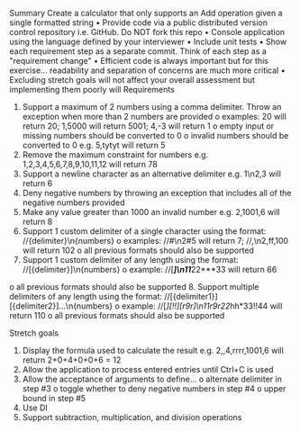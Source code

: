 Summary
Create a calculator that only supports an Add operation given a single formatted string
• Provide code via a public distributed version control repository i.e. GitHub. Do NOT fork this
repo
• Console application using the language defined by your interviewer
• Include unit tests
• Show each requirement step as a separate commit. Think of each step as a "requirement
change"
• Efficient code is always important but for this exercise... readability and separation of
concerns are much more critical
• Excluding stretch goals will not affect your overall assessment but implementing them
poorly will
Requirements
1. Support a maximum of 2 numbers using a comma delimiter. Throw an exception when
more than 2 numbers are provided
o examples: 20 will return 20; 1,5000 will return 5001; 4,-3 will return 1
o empty input or missing numbers should be converted to 0
o invalid numbers should be converted to 0 e.g. 5,tytyt will return 5
2. Remove the maximum constraint for numbers e.g. 1,2,3,4,5,6,7,8,9,10,11,12 will return 78
3. Support a newline character as an alternative delimiter e.g. 1\n2,3 will return 6
4. Deny negative numbers by throwing an exception that includes all of the negative numbers
provided
5. Make any value greater than 1000 an invalid number e.g. 2,1001,6 will return 8
6. Support 1 custom delimiter of a single character using the format: //{delimiter}\n{numbers}
o examples: //#\n2#5 will return 7; //,\n2,ff,100 will return 102
o all previous formats should also be supported
7. Support 1 custom delimiter of any length using the format: //[{delimiter}]\n{numbers}
o example: //[***]\n11***22***33 will return 66

o all previous formats should also be supported
8. Support multiple delimiters of any length using the
format: //[{delimiter1}][{delimiter2}]...\n{numbers}
o example: //[*][!!][r9r]\n11r9r22*hh*33!!44 will return 110
o all previous formats should also be supported

Stretch goals
1. Display the formula used to calculate the result e.g. 2,,4,rrrr,1001,6 will
return 2+0+4+0+0+6 = 12
2. Allow the application to process entered entries until Ctrl+C is used
3. Allow the acceptance of arguments to define...
o alternate delimiter in step #3
o toggle whether to deny negative numbers in step #4
o upper bound in step #5
4. Use DI
5. Support subtraction, multiplication, and division operations